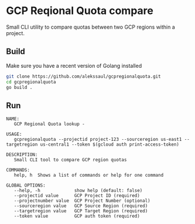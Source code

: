 # GCP Reqional Quota compare

Small CLI utility to compare quotas between two GCP regions within a project. 

## Build

Make sure you have a recent version of Golang installed 

```sh
git clone https://github.com/alekssaul/gcpregionalquota.git
cd gcpregionalquota
go build . 
```


## Run

```
NAME:
   GCP Regional Quota lookup -

USAGE:
   gcpregionalquota --projectid project-123 --sourceregion us-east1 --targetregion us-central1 --token $(gcloud auth print-access-token)

DESCRIPTION:
   Small CLI tool to compare GCP region quotas

COMMANDS:
   help, h  Shows a list of commands or help for one command

GLOBAL OPTIONS:
   --help, -h             show help (default: false)
   --projectid value      GCP Project ID (required)
   --projectnumber value  GCP Project Number (optional)
   --sourceregion value   GCP Source Region (required)
   --targetregion value   GCP Target Region (required)
   --token value          GCP auth token (required)
```